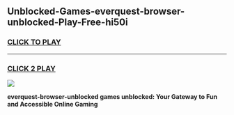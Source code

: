 
## Unblocked-Games-everquest-browser-unblocked-Play-Free-hi50i
<h3>
<a href="https://premium76.site?title=everquest-browser-unblocked&ref=20M">CLICK TO PLAY</a></h3>
<hr>

<h3>
<a href="https://premium76.site?title=everquest-browser-unblocked&ref=20M">CLICK 2 PLAY</a>
  
</h3>

<a href="https://premium76.site?title=everquest-browser-unblocked&ref=19M"><img src="https://clearcache.store/games.png"></a>


**everquest-browser-unblocked games unblocked: Your Gateway to Fun and Accessible Online Gaming**
